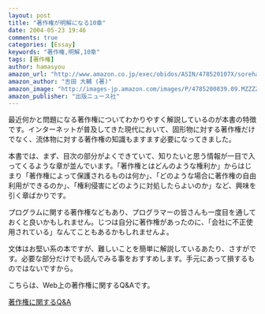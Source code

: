 ```yaml
---
layout: post
title: "著作権が明解になる10章"
date: 2004-05-23 19:46
comments: true
categories: [Essay]
keywords: "著作権,明解,10章"
tags: [著作権]
author: hamasyou
amazon_url: "http://www.amazon.co.jp/exec/obidos/ASIN/478520107X/sorehabooks-22"
amazon_author: "吉田 大輔 (著)"
amazon_image: "http://images-jp.amazon.com/images/P/4785200839.09.MZZZZZZZ.jpg"
amazon_publisher: "出版ニュース社"
---
```


最近何かと問題になる著作権についてわかりやすく解説しているのが本書の特徴です。インターネットが普及してきた現代において、固形物に対する著作権だけでなく、流体物に対する著作権の知識もますます必要になってきました。


<!-- more -->

本書では、まず、目次の部分がよくできていて、知りたいと思う情報が一目で入ってくるような章が並んでいます。「著作権とはどんのような権利か」からはじまり「著作権によって保護されるものは何か」、「どのような場合に著作権の自由利用ができるのか」、「権利侵害にどのように対処したらよいのか」など、興味を引く章ばかりです。

プログラムに関する著作権などもあり、プログラマーの皆さんも一度目を通しておくと良いかもしれません。じつは自分に著作権があったのに、「会社に不正使用されている」なんてこともあるかもしれませんよ。

文体はお堅い系の本ですが、難しいことを簡単に解説しているあたり、さすがです。必要な部分だけでも読んでみる事をおすすめします。手元にあって損するものではないですから。


こちらは、Web上の著作権に関するQ&Aです。

<a href="http://www.cric.or.jp/qa/qa.html" rel="external nofollow">著作権に関するQ&A</a>




